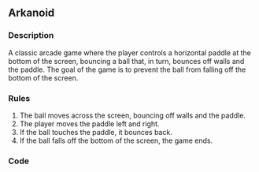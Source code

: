 ## Arkanoid

### Description

A classic arcade game where the player controls a horizontal paddle at the bottom of the screen, bouncing a ball that, in turn, bounces off walls and the paddle. The goal of the game is to prevent the ball from falling off the bottom of the screen.

### Rules

1.  The ball moves across the screen, bouncing off walls and the paddle.
2.  The player moves the paddle left and right.
3.  If the ball touches the paddle, it bounces back.
4.  If the ball falls off the bottom of the screen, the game ends.

### Code

```python

